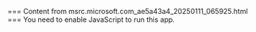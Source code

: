 === Content from msrc.microsoft.com_ae5a43a4_20250111_065925.html ===
You need to enable JavaScript to run this app.
